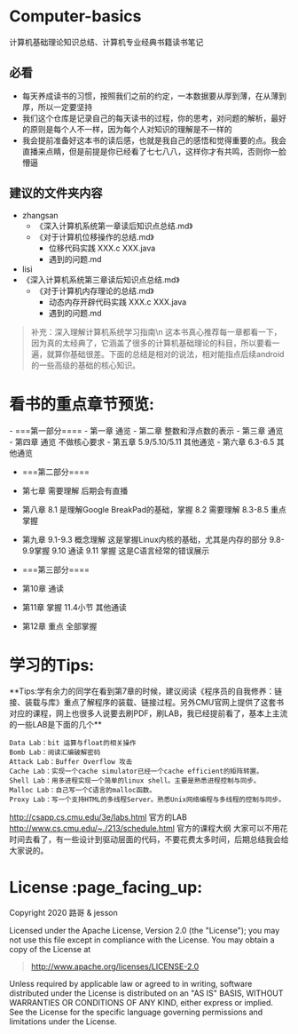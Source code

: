 # Computer-basics
计算机基础理论知识总结、计算机专业经典书籍读书笔记

## 必看
- 每天养成读书的习惯，按照我们之前的约定，一本数据要从厚到薄，在从薄到厚，所以一定要坚持
- 我们这个仓库是记录自己的每天读书的过程，你的思考，对问题的解析，最好的原则是每个人不一样，因为每个人对知识的理解是不一样的
- 我会提前准备好这本书的读后感，也就是我自己的感悟和觉得重要的点。我会直播来点睛，但是前提是你已经看了七七八八，这样你才有共鸣，否则你一脸懵逼

## 建议的文件夹内容   
- zhangsan
    - 《深入计算机系统第一章读后知识点总结.md》 
    - 《对于计算机位移操作的总结.md》 
        - 位移代码实践  XXX.c XXX.java
        - 遇到的问题.md
- lisi
 - 《深入计算机系统第三章读后知识点总结.md》 
    - 《对于计算机内存理论的总结.md》 
        - 动态内存开辟代码实践  XXX.c XXX.java
        - 遇到的问题.md


> 补充：深入理解计算机系统学习指南\n
  这本书真心推荐每一章都看一下，因为真的太经典了，它涵盖了很多的计算机基础理论的科目，所以要看一遍，就算你基础很差。下面的总结是相对的说法，相对能指点后续android的一些高级的基础的核心知识。

<h1 id="Tips">看书的重点章节预览:</h1> 
- ===第一部分====
- 第一章 通览
- 第二章 整数和浮点数的表示
- 第三章 通览
- 第四章 通览 不做核心要求
- 第五章 5.9/5.10/5.11 其他通览
- 第六章 6.3-6.5 其他通览

- ===第二部分====
- 第七章 需要理解 后期会有直播
- 第八章 8.1 是理解Google BreakPad的基础，掌握 8.2 需要理解 8.3-8.5 重点掌握
- 第九章 9.1-9.3 概念理解 这是掌握Linux内核的基础，尤其是内存的部分 9.8-9.9掌握 9.10 通读 9.11 掌握 这是C语言经常的错误展示

- ===第三部分====
- 第10章 通读
- 第11章 掌握 11.4小节 其他通读
- 第12章 重点 全部掌握


<h1 id="Tips">学习的Tips:</h1>
**Tips:学有余力的同学在看到第7章的时候，建议阅读《程序员的自我修养：链接、装载与库》重点了解程序的装载、链接过程。另外CMU官网上提供了这套书对应的课程，网上也很多人说要去刷PDF，刷LAB，我已经提前看了，基本上主流的一些LAB是下面的几个**

~~~
Data Lab：bit 运算与float的相关操作
Bomb Lab：阅读汇编破解密码
Attack Lab：Buffer Overflow 攻击
Cache Lab：实现一个cache simulator已经一个cache efficient的矩阵转置。
Shell Lab：用多进程实现一个简单的linux shell。主要是熟悉进程控制与同步。
Malloc Lab：自己写一个C语言的malloc函数。
Proxy Lab：写一个支持HTML的多线程Server。熟悉Unix网络编程与多线程的控制与同步。
~~~

http://csapp.cs.cmu.edu/3e/labs.html 官方的LAB
http://www.cs.cmu.edu/~./213/schedule.html 官方的课程大纲
大家可以不用花时间去看了，有一些设计到驱动层面的代码，不要花费太多时间，后期总结我会给大家说的。
</br>
<h1 id="license">License :page_facing_up:</h1>

Copyright 2020 路哥 & jesson

Licensed under the Apache License, Version 2.0 (the "License");
you may not use this file except in compliance with the License.
You may obtain a copy of the License at

> http://www.apache.org/licenses/LICENSE-2.0

Unless required by applicable law or agreed to in writing, software
distributed under the License is distributed on an "AS IS" BASIS,
WITHOUT WARRANTIES OR CONDITIONS OF ANY KIND, either express or implied.
See the License for the specific language governing permissions and
limitations under the License.

<br/>

